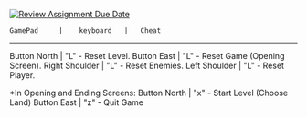 [![Review Assignment Due Date](https://classroom.github.com/assets/deadline-readme-button-22041afd0340ce965d47ae6ef1cefeee28c7c493a6346c4f15d667ab976d596c.svg)](https://classroom.github.com/a/eSN7mvPM)

    GamePad     |    keyboard   |   Cheat
_________________________________________________________________
Button North    |   "L"  - Reset Level.
Button East     |   "L"  - Reset Game (Opening Screen).
Right Shoulder  |   "L"  - Reset Enemies.
Left Shoulder   |   "L"  - Reset Player.

*In Opening and Ending Screens:
Button North    |   "x"  - Start Level (Choose Land)
Button East     |   "z"  - Quit Game